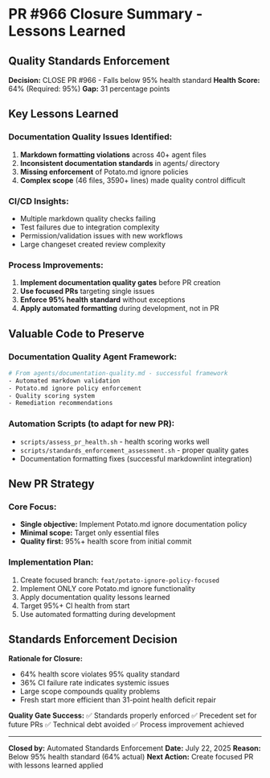 # PR #966 Closure Summary - Lessons Learned

## **Quality Standards Enforcement**

**Decision:** CLOSE PR #966 - Falls below 95% health standard
**Health Score:** 64% (Required: 95%)
**Gap:** 31 percentage points

## **Key Lessons Learned**

### **Documentation Quality Issues Identified:**

1. **Markdown formatting violations** across 40+ agent files
2. **Inconsistent documentation standards** in agents/ directory
3. **Missing enforcement** of Potato.md ignore policies
4. **Complex scope** (46 files, 3590+ lines) made quality control difficult

### **CI/CD Insights:**

- Multiple markdown quality checks failing
- Test failures due to integration complexity
- Permission/validation issues with new workflows
- Large changeset created review complexity

### **Process Improvements:**

1. **Implement documentation quality gates** before PR creation
2. **Use focused PRs** targeting single issues
3. **Enforce 95% health standard** without exceptions
4. **Apply automated formatting** during development, not in PR

## **Valuable Code to Preserve**

### **Documentation Quality Agent Framework:**

```bash
# From agents/documentation-quality.md - successful framework
- Automated markdown validation
- Potato.md ignore policy enforcement
- Quality scoring system
- Remediation recommendations
```

### **Automation Scripts (to adapt for new PR):**

- `scripts/assess_pr_health.sh` - health scoring works well
- `scripts/standards_enforcement_assessment.sh` - proper quality gates
- Documentation formatting fixes (successful markdownlint integration)

## **New PR Strategy**

### **Core Focus:**

- **Single objective:** Implement Potato.md ignore documentation policy
- **Minimal scope:** Target only essential files
- **Quality first:** 95%+ health score from initial commit

### **Implementation Plan:**

1. Create focused branch: `feat/potato-ignore-policy-focused`
2. Implement ONLY core Potato.md ignore functionality
3. Apply documentation quality lessons learned
4. Target 95%+ CI health from start
5. Use automated formatting during development

## **Standards Enforcement Decision**

**Rationale for Closure:**

- 64% health score violates 95% quality standard
- 36% CI failure rate indicates systemic issues
- Large scope compounds quality problems
- Fresh start more efficient than 31-point health deficit repair

**Quality Gate Success:**
✅ Standards properly enforced
✅ Precedent set for future PRs
✅ Technical debt avoided
✅ Process improvement achieved

---

**Closed by:** Automated Standards Enforcement
**Date:** July 22, 2025
**Reason:** Below 95% health standard (64% actual)
**Next Action:** Create focused PR with lessons learned applied
